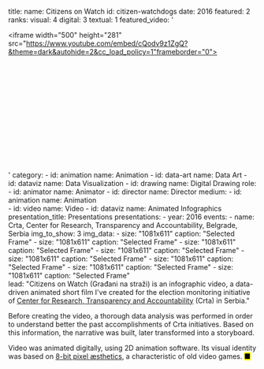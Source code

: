 title: 
    name: Citizens on Watch
id: citizen-watchdogs
date: 2016
featured: 2
ranks:
    visual: 4
    digital: 3
    textual: 1
featured_video: '<style>.codegena{position:relative;width:100%;height:0;padding-bottom:56.25%;}.codegena iframe{position:absolute;top:0;left:0;width:100%;height:100%;}</style><div class="codegena"><iframe width="500" height="281" src="https://www.youtube.com/embed/cQodv9z1ZgQ?&theme=dark&autohide=2&cc_load_policy=1"frameborder="0"></iframe></div>'
category: 
    - id: animation
      name: Animation
    - id: data-art
      name: Data Art
    - id: dataviz
      name: Data Visualization
    - id: drawing
      name: Digital Drawing
role:
    - id: animator
      name: Animator
    - id: director
      name: Director
medium:
    - id: animation
      name: Animation    
    - id: video
      name: Video
    - id: dataviz
      name: Animated Infographics
presentation_title: Presentations
presentations:
    - year: 2016
      events:
        - name: <span class='italic-style'>Crta</span>, Center for Research, Transparency and Accountability, Belgrade, Serbia
img_to_show: 3 
img_data:
    - size: "1081x611"
      caption: "Selected Frame"
    - size: "1081x611"
      caption: "Selected Frame"
    - size: "1081x611"
      caption: "Selected Frame"
    - size: "1081x611"
      caption: "Selected Frame"
    - size: "1081x611"
      caption: "Selected Frame"
    - size: "1081x611"
      caption: "Selected Frame"
    - size: "1081x611"
      caption: "Selected Frame"
    - size: "1081x611"
      caption: "Selected Frame"                  
lead: "<span class='italic-style'>Citizens on Watch</span> (<span class='italic-style'>Građani na straži</span>) is an infographic video, a data-driven animated short film I've created for the election monitoring initiative of <a href='https://crta.rs/en/gradani-na-strazi' target='_blank'>Center for Research, Transparency and Accountability</a> (Crta) in Serbia."

Before creating the video, a thorough data analysis was performed in order to understand better the past accomplishments of Crta initiatives. Based on this information, the narrative was built, later transformed into a storyboard.

Video was animated digitally, using 2D animation software. Its visual identity was based on <a href='https://en.wikipedia.org/wiki/Pixel_art' target='_blank'>8-bit pixel æsthetics</a>, a characteristic of old video games. <mark>&#9632;</mark>